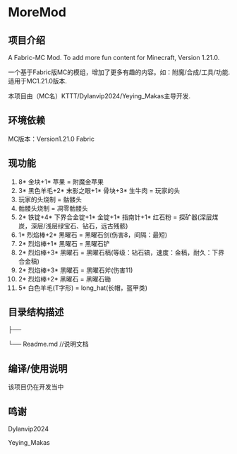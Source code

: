 # MoreMod
## 项目介绍
A Fabric-MC Mod. To add more fun content for Minecraft, Version 1.21.0.

一个基于Fabric版MC的模组，增加了更多有趣的内容。如：附魔/合成/工具/功能. 适用于MC1.21.0版本.

本项目由（MC名）KTTT/Dylanvip2024/Yeying_Makas主导开发.

## 环境依赖
MC版本：Version1.21.0 Fabric

## 现功能
1. 8* 金块+1* 苹果 = 附魔金苹果
2. 3* 黑色羊毛+2* 末影之眼+1* 骨块+3* 生牛肉 = 玩家的头
3. 玩家的头烧制 = 骷髅头
4. 骷髅头烧制 = 凋零骷髅头
5. 2* 铁锭+4* 下界合金锭+1* 金锭+1* 指南针+1* 红石粉 = 探矿器(深层煤炭，深层/浅层绿宝石、钻石，远古残骸)
6. 1* 烈焰棒+2* 黑曜石 = 黑曜石剑(伤害8，间隔：最短)
7. 2* 烈焰棒+1* 黑曜石 = 黑曜石铲
8. 2* 烈焰棒+3* 黑曜石 = 黑曜石稿(等级：钻石镐，速度：金稿，耐久：下界合金稿)
9. 2* 烈焰棒+3* 黑曜石 = 黑曜石斧(伤害11)
10. 2* 烈焰棒+2* 黑曜石 = 黑曜石锄
11. 5* 白色羊毛(T字形) = long_hat(长帽，盔甲类)

## 目录结构描述
├── 

└── Readme.md     //说明文档

## 编译/使用说明
该项目仍在开发当中

## 鸣谢
Dylanvip2024

Yeying_Makas
